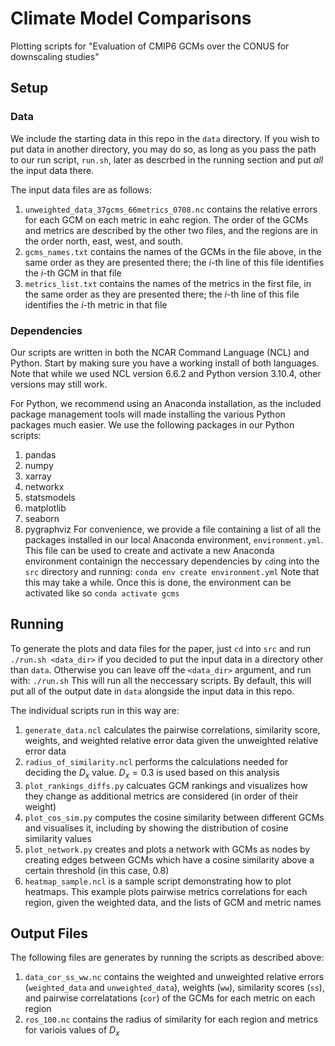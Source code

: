# Climate Model Comparisons
Plotting scripts for "Evaluation of CMIP6 GCMs over the CONUS for downscaling studies"

## Setup

### Data
We include the starting data in this repo in the `data` directory. If you wish to put data in another directory, you may do so, as long as you pass the path to our run script, `run.sh`, later as descrbed in the running section and put *all* the input data there.

The input data files are as follows:
1. `unweighted_data_37gcms_66metrics_0708.nc` contains the relative errors for each GCM on each metric in eahc region. The order of the GCMs and metrics are described by the other two files, and the regions are in the order north, east, west, and south.
2. `gcms_names.txt` contains the names of the GCMs in the file above, in the same order as they are presented there; the $i$-th line of this file identifies the $i$-th GCM in that file
3. `metrics_list.txt` contains the names of the metrics in the first file, in the same order as they are presented there; the $i$-th line of this file identifies the $i$-th metric in that file

### Dependencies
Our scripts are written in both the NCAR Command Language (NCL) and Python. Start by making sure you have a working install of both languages. Note that while we used NCL version 6.6.2 and Python version 3.10.4, other versions may still work.

For Python, we recommend using an Anaconda installation, as the included package management tools will made installing the various Python packages much easier. We use the following packages in our Python scripts:
1. pandas
2. numpy
3. xarray
4. networkx
5. statsmodels
6. matplotlib
7. seaborn
8. pygraphviz
For convenience, we provide a file containing a list of all the packages installed in our local Anaconda environment, `environment.yml`. This file can be used to create and activate a new Anaconda environment containign the neccessary dependencies by `cd`ing into the `src` directory and running:
```conda env create environment.yml```
Note that this may take a while. Once this is done, the environment can be activated like so
```conda activate gcms```

## Running
To generate the plots and data files for the paper, just `cd` into `src` and run
```./run.sh <data_dir>```
if you decided to put the input data in a directory other than `data`. Otherwise you can leave off the `<data_dir>` argument, and run with:
```./run.sh```
This will run all the neccessary scripts. By default, this will put all of the output date in `data` alongside the input data in this repo.

The individual scripts run in this way are:
1. `generate_data.ncl` calculates the pairwise correlations, similarity score, weights, and weighted relative error data given the unweighted relative error data
2. `radius_of_similarity.ncl` performs the calculations needed for deciding the $D_x$ value. $D_x = 0.3$ is used based on this analysis
3. `plot_rankings_diffs.py` calcuates GCM rankings and visualizes how they change as additional metrics are considered (in order of their weight)
4. `plot_cos_sim.py` computes the cosine similarity between different GCMs and visualises it, including by showing the distribution of cosine similarity values
5. `plot_network.py` creates and plots a network with GCMs as nodes by creating edges between GCMs which have a cosine similarity above a certain threshold (in this case, $0.8$) 
6. `heatmap_sample.ncl` is a sample script demonstrating how to plot heatmaps. This example plots pairwise metrics correlations for each region, given the weighted data, and the lists of GCM and metric names

## Output Files
The following files are generates by running the scripts as described above:
1. `data_cor_ss_ww.nc` contains the weighted and unweighted relative errors (`weighted_data` and `unweighted_data`), weights (`ww`), similarity scores (`ss`), and pairwise correlatations (`cor`) of the GCMs for each metric on each region
2. `ros_100.nc` contains the radius of similarity for each region and metrics for variois values of $D_x$
